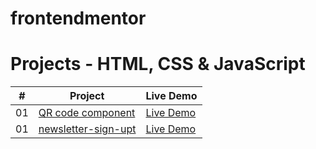 # frontendmentor
# Projects  - HTML, CSS & JavaScript

|  #  | Project                                                                                                    | Live Demo                                                   |
| :-: | ---------------------------------------------------------------------------------------------------------- | -----------------------------------------------
| 01  |       [QR code component](https://slimanesedrati.github.io/frontendmentor/QR%20code%20component/index.html)       | [Live Demo](https://slimanesedrati.github.io/frontendmentor/QR%20code%20component/index.html)  |
| 01  |       [newsletter-sign-upt](https://slimanesedrati.github.io/frontendmentor/newsletter-sign-up-with-success-message-main/index.html)       | [Live Demo](https://slimanesedrati.github.io/frontendmentor/newsletter-sign-up-with-success-message-main/index.html)  |


